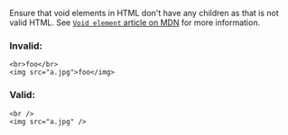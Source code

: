 Ensure that void elements in HTML don't have any children as that is not valid
HTML. See
[`Void element` article on MDN](https://developer.mozilla.org/en-US/docs/Glossary/Void_element)
for more information.

### Invalid:

```tsx
<br>foo</br>
<img src="a.jpg">foo</img>
```

### Valid:

```tsx
<br />
<img src="a.jpg" />
```
